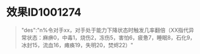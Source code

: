 # 效果ID1001274
> "des":"n%令对手xx，对手处于能力下降状态时触发几率翻倍（XX指代异常状态：麻痹0，中毒1，烧伤2，冻伤5，害怕6，疲惫7，睡眠8，石化9，冰封15，流血16，瘫痪19，失明20，焚烬22）"
